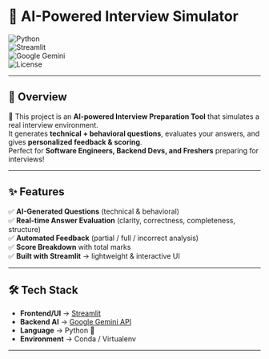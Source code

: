 # 🎤 AI-Powered Interview Simulator  

![Python](https://img.shields.io/badge/Python-3.10%2B-blue?style=for-the-badge&logo=python)  
![Streamlit](https://img.shields.io/badge/Streamlit-App-red?style=for-the-badge&logo=streamlit)  
![Google Gemini](https://img.shields.io/badge/Google-Gemini-4285F4?style=for-the-badge&logo=google)  
![License](https://img.shields.io/badge/License-MIT-green?style=for-the-badge)  

---

## 🌟 Overview  
🚀 This project is an **AI-powered Interview Preparation Tool** that simulates a real interview environment.  
It generates **technical + behavioral questions**, evaluates your answers, and gives **personalized feedback & scoring**.  
Perfect for **Software Engineers, Backend Devs, and Freshers** preparing for interviews!  

---

## ✨ Features  
✅ **AI-Generated Questions** (technical & behavioral)  
✅ **Real-time Answer Evaluation** (clarity, correctness, completeness, structure)  
✅ **Automated Feedback** (partial / full / incorrect analysis)  
✅ **Score Breakdown** with total marks  
✅ **Built with Streamlit** → lightweight & interactive UI  

---

## 🛠️ Tech Stack  
- **Frontend/UI** → [Streamlit](https://streamlit.io/)  
- **Backend AI** → [Google Gemini API](https://ai.google.dev/)  
- **Language** → Python 🐍  
- **Environment** → Conda / Virtualenv  

---


